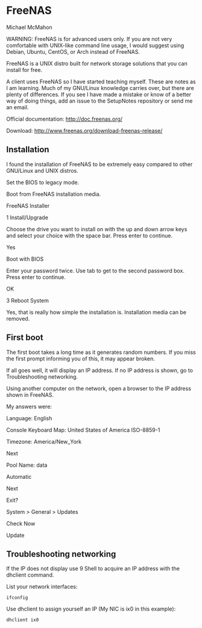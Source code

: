 # FreeNAS

Michael McMahon

WARNING: FreeNAS is for advanced users only.  If you are not very comfortable
with UNIX-like command line usage, I would suggest using Debian, Ubuntu, CentOS,
or Arch instead of FreeNAS.

FreeNAS is a UNIX distro built for network storage solutions that you can
install for free.

A client uses FreeNAS so I have started teaching myself.  These are notes as I
am learning.  Much of my GNU/Linux knowledge carries over, but there are plenty
of differences.  If you see I have made a mistake or know of a better way of
doing things, add an issue to the SetupNotes repository or send me an email.

Official documentation: http://doc.freenas.org/

Download: http://www.freenas.org/download-freenas-release/

## Installation

I found the installation of FreeNAS to be extremely easy compared to other
GNU/Linux and UNIX distros.

Set the BIOS to legacy mode.

Boot from FreeNAS installation media.

FreeNAS Installer

1 Install/Upgrade

Choose the drive you want to install on with the up and down arrow keys and
select your choice with the space bar.  Press enter to continue.

Yes

Boot with BIOS

Enter your password twice.  Use tab to get to the second password box.  Press
enter to continue.

OK

3 Reboot System

Yes, that is really how simple the installation is.  Installation media can be
removed.

## First boot

The first boot takes a long time as it generates random numbers.  If you miss
the first prompt informing you of this, it may appear broken.

If all goes well, it will display an IP address.  If no IP address is shown, go
to Troubleshooting networking.

Using another computer on the network, open a browser to the IP address shown in
FreeNAS.

My answers were:

Language: English

Console Keyboard Map:	United States of America ISO-8859-1

Timezone: America/New_York

Next

Pool Name: data

Automatic

Next

Exit?

System > General > Updates

Check Now

Update

## Troubleshooting networking

If the IP does not display use 9 Shell to acquire an IP address with the
dhclient command.

List your network interfaces:

```ifconfig```

Use dhclient to assign yourself an IP (My NIC is ix0 in this example):

```dhclient ix0```
